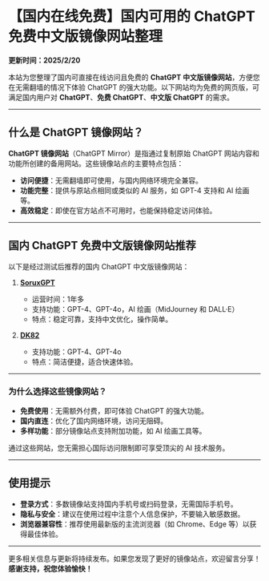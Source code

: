 # 【国内在线免费】国内可用的 ChatGPT 免费中文版镜像网站整理  
**更新时间：2025/2/20**

本站为您整理了国内可直接在线访问且免费的 **ChatGPT 中文版镜像网站**，方便您在无需翻墙的情况下体验 ChatGPT 的强大功能。以下网站均为免费的网页版，可满足国内用户对 **ChatGPT**、**免费 ChatGPT**、**中文版 ChatGPT** 的需求。

---

## 什么是 ChatGPT 镜像网站？

**ChatGPT 镜像网站**（ChatGPT Mirror）是指通过复制原始 ChatGPT 网站内容和功能所创建的备用网站。这些镜像站点的主要特点包括：  

- **访问便捷**：无需翻墙即可使用，与国内网络环境完全兼容。  
- **功能完整**：提供与原站点相同或类似的 AI 服务，如 GPT-4 支持和 AI 绘画等。  
- **高效稳定**：即使在官方站点不可用时，也能保持稳定访问体验。  

---

## 国内 ChatGPT 免费中文版镜像网站推荐

以下是经过测试后推荐的国内 ChatGPT 中文版镜像网站：

1. **[SoruxGPT](https://soruxgpt.top/282.html)**  
   - 运营时间：1年多  
   - 支持功能：GPT-4、GPT-4o，AI 绘画（MidJourney 和 DALL·E）  
   - 特点：稳定可靠，支持中文优化，操作简单。

2. **[DK82](https://www.dk82.com/17.html)**  
   - 支持功能：GPT-4、GPT-4o  
   - 特点：简洁便捷，适合快速体验。

---

### 为什么选择这些镜像网站？

- **免费使用**：无需额外付费，即可体验 ChatGPT 的强大功能。  
- **国内直连**：优化了国内网络环境，访问无阻碍。  
- **多样功能**：部分镜像站点支持附加功能，如 AI 绘画工具等。  

通过这些网站，您无需担心国际访问限制即可享受顶尖的 AI 技术服务。

---

## 使用提示

- **登录方式**：多数镜像站支持国内手机号或扫码登录，无需国际手机号。  
- **隐私与安全**：建议在使用过程中注意个人信息保护，不要输入敏感数据。  
- **浏览器兼容性**：推荐使用最新版的主流浏览器（如 Chrome、Edge 等）以获得最佳体验。

---

更多相关信息与更新将持续发布。如果您发现了更好的镜像站点，欢迎留言分享！  
**感谢支持，祝您体验愉快！**
